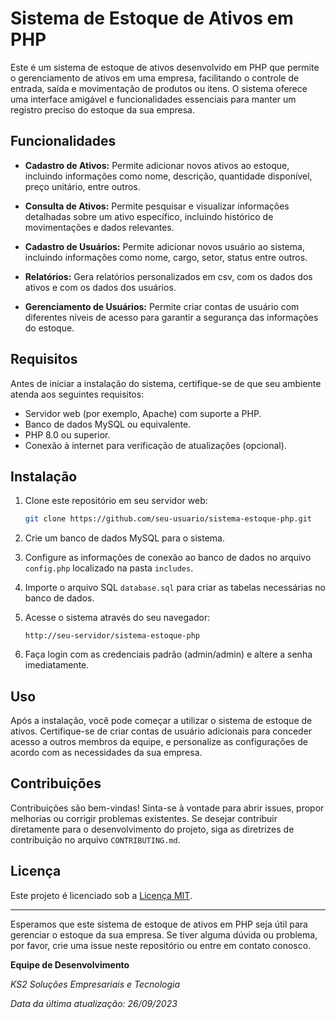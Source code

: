 # Sistema de Estoque de Ativos em PHP

Este é um sistema de estoque de ativos desenvolvido em PHP que permite o gerenciamento de ativos em uma empresa, facilitando o controle de entrada, saída e movimentação de produtos ou itens. O sistema oferece uma interface amigável e funcionalidades essenciais para manter um registro preciso do estoque da sua empresa.

## Funcionalidades

- **Cadastro de Ativos:** Permite adicionar novos ativos ao estoque, incluindo informações como nome, descrição, quantidade disponível, preço unitário, entre outros.

- **Consulta de Ativos:** Permite pesquisar e visualizar informações detalhadas sobre um ativo específico, incluindo histórico de movimentações e dados relevantes.

- **Cadastro de Usuários:** Permite adicionar novos usuário ao sistema, incluindo informações como nome, cargo, setor, status entre outros.

- **Relatórios:** Gera relatórios personalizados em csv, com os dados dos ativos e com os dados dos usuários.

- **Gerenciamento de Usuários:** Permite criar contas de usuário com diferentes níveis de acesso para garantir a segurança das informações do estoque.

## Requisitos

Antes de iniciar a instalação do sistema, certifique-se de que seu ambiente atenda aos seguintes requisitos:

- Servidor web (por exemplo, Apache) com suporte a PHP.
- Banco de dados MySQL ou equivalente.
- PHP 8.0 ou superior.
- Conexão à internet para verificação de atualizações (opcional).

## Instalação

1. Clone este repositório em seu servidor web:

   ```bash
   git clone https://github.com/seu-usuario/sistema-estoque-php.git
   ```

2. Crie um banco de dados MySQL para o sistema.

3. Configure as informações de conexão ao banco de dados no arquivo `config.php` localizado na pasta `includes`.

4. Importe o arquivo SQL `database.sql` para criar as tabelas necessárias no banco de dados.

5. Acesse o sistema através do seu navegador:

   ```
   http://seu-servidor/sistema-estoque-php
   ```

6. Faça login com as credenciais padrão (admin/admin) e altere a senha imediatamente.

## Uso

Após a instalação, você pode começar a utilizar o sistema de estoque de ativos. Certifique-se de criar contas de usuário adicionais para conceder acesso a outros membros da equipe, e personalize as configurações de acordo com as necessidades da sua empresa.

## Contribuições

Contribuições são bem-vindas! Sinta-se à vontade para abrir issues, propor melhorias ou corrigir problemas existentes. Se desejar contribuir diretamente para o desenvolvimento do projeto, siga as diretrizes de contribuição no arquivo `CONTRIBUTING.md`.

## Licença

Este projeto é licenciado sob a [Licença MIT](LICENSE).

---

Esperamos que este sistema de estoque de ativos em PHP seja útil para gerenciar o estoque da sua empresa. Se tiver alguma dúvida ou problema, por favor, crie uma issue neste repositório ou entre em contato conosco.

**Equipe de Desenvolvimento**

*KS2 Soluções Empresariais e Tecnologia*

*Data da última atualização: 26/09/2023*